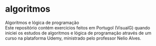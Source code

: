 # algoritmos
Algoritmos e lógica de programação     
Este repositório contém exercicios feitos em Portugol (VisualG) quando iniciei os estudos de algoritmos e lógica de programação através de um curso na plataforma Udemy, ministrado pelo professor Nelio Alves.
